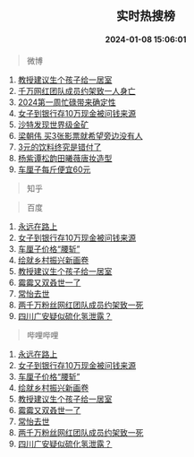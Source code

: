 <div align="center"><h2>实时热搜榜</h2><h4>2024-01-08 15:06:01</h4></div>

> 微博  

1. [教授建议生个孩子给一居室](https://s.weibo.com/weibo?q=%23%E6%95%99%E6%8E%88%E5%BB%BA%E8%AE%AE%E7%94%9F%E4%B8%AA%E5%AD%A9%E5%AD%90%E7%BB%99%E4%B8%80%E5%B1%85%E5%AE%A4%23&t=31&band_rank=1&Refer=top)<br />
2. [千万网红团队成员约架致一人身亡](https://s.weibo.com/weibo?q=%23%E5%8D%83%E4%B8%87%E7%BD%91%E7%BA%A2%E5%9B%A2%E9%98%9F%E6%88%90%E5%91%98%E7%BA%A6%E6%9E%B6%E8%87%B4%E4%B8%80%E4%BA%BA%E8%BA%AB%E4%BA%A1%23&t=31&band_rank=2&Refer=top)<br />
3. [2024第一周忙碌带来确定性](https://s.weibo.com/weibo?q=%232024%E7%AC%AC%E4%B8%80%E5%91%A8%E5%BF%99%E7%A2%8C%E5%B8%A6%E6%9D%A5%E7%A1%AE%E5%AE%9A%E6%80%A7%23&t=31&band_rank=3&Refer=top)<br />
4. [女子到银行存10万现金被问钱来源](https://s.weibo.com/weibo?q=%23%E5%A5%B3%E5%AD%90%E5%88%B0%E9%93%B6%E8%A1%8C%E5%AD%9810%E4%B8%87%E7%8E%B0%E9%87%91%E8%A2%AB%E9%97%AE%E9%92%B1%E6%9D%A5%E6%BA%90%23&t=31&band_rank=4&Refer=top)<br />
5. [沙特发现世界级金矿](https://s.weibo.com/weibo?q=%23%E6%B2%99%E7%89%B9%E5%8F%91%E7%8E%B0%E4%B8%96%E7%95%8C%E7%BA%A7%E9%87%91%E7%9F%BF%23&t=31&band_rank=5&Refer=top)<br />
6. [梁朝伟 买3张影票就希望旁边没有人](https://s.weibo.com/weibo?q=%E6%A2%81%E6%9C%9D%E4%BC%9F%20%E4%B9%B03%E5%BC%A0%E5%BD%B1%E7%A5%A8%E5%B0%B1%E5%B8%8C%E6%9C%9B%E6%97%81%E8%BE%B9%E6%B2%A1%E6%9C%89%E4%BA%BA&t=31&band_rank=6&Refer=top)<br />
7. [3元的饮料终究是错付了](https://s.weibo.com/weibo?q=%233%E5%85%83%E7%9A%84%E9%A5%AE%E6%96%99%E7%BB%88%E7%A9%B6%E6%98%AF%E9%94%99%E4%BB%98%E4%BA%86%23&t=31&band_rank=7&Refer=top)<br />
8. [杨紫谭松韵田曦薇唐妆造型](https://s.weibo.com/weibo?q=%23%E6%9D%A8%E7%B4%AB%E8%B0%AD%E6%9D%BE%E9%9F%B5%E7%94%B0%E6%9B%A6%E8%96%87%E5%94%90%E5%A6%86%E9%80%A0%E5%9E%8B%23&t=31&band_rank=8&Refer=top)<br />
9. [车厘子每斤便宜60元](https://s.weibo.com/weibo?q=%23%E8%BD%A6%E5%8E%98%E5%AD%90%E6%AF%8F%E6%96%A4%E4%BE%BF%E5%AE%9C60%E5%85%83%23&t=31&band_rank=9&Refer=top)<br />

> 知乎  


> 百度  

1. [永远在路上](https://www.baidu.com/s?wd=%E6%B0%B8%E8%BF%9C%E5%9C%A8%E8%B7%AF%E4%B8%8A&sa=fyb_news&rsv_dl=fyb_news)<br />
2. [女子到银行存10万现金被问钱来源](https://www.baidu.com/s?wd=%E5%A5%B3%E5%AD%90%E5%88%B0%E9%93%B6%E8%A1%8C%E5%AD%9810%E4%B8%87%E7%8E%B0%E9%87%91%E8%A2%AB%E9%97%AE%E9%92%B1%E6%9D%A5%E6%BA%90&sa=fyb_news&rsv_dl=fyb_news)<br />
3. [车厘子价格“腰斩”](https://www.baidu.com/s?wd=%E8%BD%A6%E5%8E%98%E5%AD%90%E4%BB%B7%E6%A0%BC%E2%80%9C%E8%85%B0%E6%96%A9%E2%80%9D&sa=fyb_news&rsv_dl=fyb_news)<br />
4. [绘就乡村振兴新画卷](https://www.baidu.com/s?wd=%E7%BB%98%E5%B0%B1%E4%B9%A1%E6%9D%91%E6%8C%AF%E5%85%B4%E6%96%B0%E7%94%BB%E5%8D%B7&sa=fyb_news&rsv_dl=fyb_news)<br />
5. [教授建议生个孩子给一居室](https://www.baidu.com/s?wd=%E6%95%99%E6%8E%88%E5%BB%BA%E8%AE%AE%E7%94%9F%E4%B8%AA%E5%AD%A9%E5%AD%90%E7%BB%99%E4%B8%80%E5%B1%85%E5%AE%A4&sa=fyb_news&rsv_dl=fyb_news)<br />
6. [霉霉又双叒世一了](https://www.baidu.com/s?wd=%E9%9C%89%E9%9C%89%E5%8F%88%E5%8F%8C%E5%8F%92%E4%B8%96%E4%B8%80%E4%BA%86&sa=fyb_news&rsv_dl=fyb_news)<br />
7. [常怡去世](https://www.baidu.com/s?wd=%E5%B8%B8%E6%80%A1%E5%8E%BB%E4%B8%96&sa=fyb_news&rsv_dl=fyb_news)<br />
8. [两千万粉丝网红团队成员约架致一死](https://www.baidu.com/s?wd=%E4%B8%A4%E5%8D%83%E4%B8%87%E7%B2%89%E4%B8%9D%E7%BD%91%E7%BA%A2%E5%9B%A2%E9%98%9F%E6%88%90%E5%91%98%E7%BA%A6%E6%9E%B6%E8%87%B4%E4%B8%80%E6%AD%BB&sa=fyb_news&rsv_dl=fyb_news)<br />
9. [四川广安疑似硫化氢泄露？](https://www.baidu.com/s?wd=%E5%9B%9B%E5%B7%9D%E5%B9%BF%E5%AE%89%E7%96%91%E4%BC%BC%E7%A1%AB%E5%8C%96%E6%B0%A2%E6%B3%84%E9%9C%B2%EF%BC%9F&sa=fyb_news&rsv_dl=fyb_news)<br />

> 哔哩哔哩  

1. [永远在路上](https://www.baidu.com/s?wd=%E6%B0%B8%E8%BF%9C%E5%9C%A8%E8%B7%AF%E4%B8%8A&sa=fyb_news&rsv_dl=fyb_news)<br />
2. [女子到银行存10万现金被问钱来源](https://www.baidu.com/s?wd=%E5%A5%B3%E5%AD%90%E5%88%B0%E9%93%B6%E8%A1%8C%E5%AD%9810%E4%B8%87%E7%8E%B0%E9%87%91%E8%A2%AB%E9%97%AE%E9%92%B1%E6%9D%A5%E6%BA%90&sa=fyb_news&rsv_dl=fyb_news)<br />
3. [车厘子价格“腰斩”](https://www.baidu.com/s?wd=%E8%BD%A6%E5%8E%98%E5%AD%90%E4%BB%B7%E6%A0%BC%E2%80%9C%E8%85%B0%E6%96%A9%E2%80%9D&sa=fyb_news&rsv_dl=fyb_news)<br />
4. [绘就乡村振兴新画卷](https://www.baidu.com/s?wd=%E7%BB%98%E5%B0%B1%E4%B9%A1%E6%9D%91%E6%8C%AF%E5%85%B4%E6%96%B0%E7%94%BB%E5%8D%B7&sa=fyb_news&rsv_dl=fyb_news)<br />
5. [教授建议生个孩子给一居室](https://www.baidu.com/s?wd=%E6%95%99%E6%8E%88%E5%BB%BA%E8%AE%AE%E7%94%9F%E4%B8%AA%E5%AD%A9%E5%AD%90%E7%BB%99%E4%B8%80%E5%B1%85%E5%AE%A4&sa=fyb_news&rsv_dl=fyb_news)<br />
6. [霉霉又双叒世一了](https://www.baidu.com/s?wd=%E9%9C%89%E9%9C%89%E5%8F%88%E5%8F%8C%E5%8F%92%E4%B8%96%E4%B8%80%E4%BA%86&sa=fyb_news&rsv_dl=fyb_news)<br />
7. [常怡去世](https://www.baidu.com/s?wd=%E5%B8%B8%E6%80%A1%E5%8E%BB%E4%B8%96&sa=fyb_news&rsv_dl=fyb_news)<br />
8. [两千万粉丝网红团队成员约架致一死](https://www.baidu.com/s?wd=%E4%B8%A4%E5%8D%83%E4%B8%87%E7%B2%89%E4%B8%9D%E7%BD%91%E7%BA%A2%E5%9B%A2%E9%98%9F%E6%88%90%E5%91%98%E7%BA%A6%E6%9E%B6%E8%87%B4%E4%B8%80%E6%AD%BB&sa=fyb_news&rsv_dl=fyb_news)<br />
9. [四川广安疑似硫化氢泄露？](https://www.baidu.com/s?wd=%E5%9B%9B%E5%B7%9D%E5%B9%BF%E5%AE%89%E7%96%91%E4%BC%BC%E7%A1%AB%E5%8C%96%E6%B0%A2%E6%B3%84%E9%9C%B2%EF%BC%9F&sa=fyb_news&rsv_dl=fyb_news)<br />
